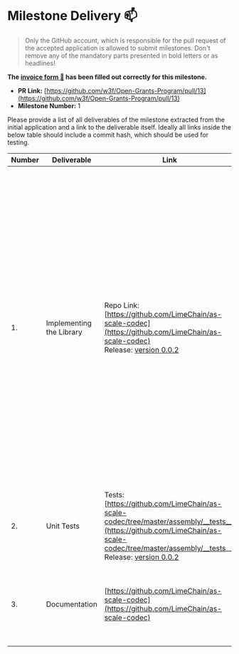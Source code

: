 
# Milestone Delivery :mailbox:

> Only the GitHub account, which is responsible for the pull request of the accepted application is allowed to submit milestones. Don't remove any of the mandatory parts presented in bold letters or as headlines!

**The [invoice form :pencil:](https://forms.gle/8Wx7nxtq8fKrsuEz8) has been filled out correctly for this milestone.**  

* **PR Link:** [https://github.com/w3f/Open-Grants-Program/pull/13](https://github.com/w3f/Open-Grants-Program/pull/13)
* **Milestone Number:** 1

Please provide a list of all deliverables of the milestone extracted from the initial application and a link to the deliverable itself. Ideally all links inside the below table should include a commit hash, which should be used for testing.

| Number | Deliverable | Link | Notes |
| ------------- | ------------- | ------------- |------------- |
| 1. | Implementing the Library |Repo Link: [https://github.com/LimeChain/as-scale-codec](https://github.com/LimeChain/as-scale-codec) <br> Release: [version 0.0.2](https://github.com/LimeChain/as-scale-codec/releases/tag/0.0.2)| All of the specified types have been implemented, excluding the `Tuples`. We had technical dificulties implementing a general `Tuples` encoder/decoder due to AssemblyScript limitations. After consulting with the AssemblyScript Dev team, we've decided to mitigate the risk by not implementing a general `Tuples` encoder/decoder, but rather implement the concrete Objects (`Block`, `Extrinsic` etc..). We will be extending the library with the object types while we are working on the AS Runtime Generation Grant. | 
| 2.  | Unit Tests |Tests: [https://github.com/LimeChain/as-scale-codec/tree/master/assembly/__tests__](https://github.com/LimeChain/as-scale-codec/tree/master/assembly/__tests__) <br> Release: [version 0.0.2](https://github.com/LimeChain/as-scale-codec/releases/tag/0.0.2)| There are unit tests for all of the supported types. | 
| 3.  | Documentation |[https://github.com/LimeChain/as-scale-codec](https://github.com/LimeChain/as-scale-codec)| Documentation on how to import and use all of the types is provided, as well as instructions on how to run the unit tests of the library.|

